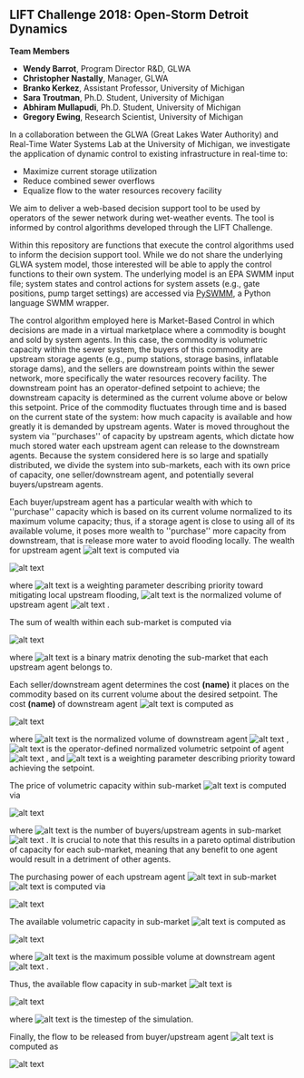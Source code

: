 ## LIFT Challenge 2018: Open-Storm Detroit Dynamics

**Team Members**
* **Wendy Barrot**, Program Director R&D, GLWA
* **Christopher Nastally**, Manager, GLWA
* **Branko Kerkez**, Assistant Professor, University of Michigan
* **Sara Troutman**, Ph.D. Student, University of Michigan
* **Abhiram Mullapudi**, Ph.D. Student, University of Michigan
* **Gregory Ewing**, Research Scientist, University of Michigan

In a collaboration between the GLWA (Great Lakes Water Authority) and Real-Time
Water Systems Lab at the University of Michigan, we investigate the application
of dynamic control to existing infrastructure in real-time to:
* Maximize current storage utilization
* Reduce combined sewer overflows
* Equalize flow to the water resources recovery facility

We aim to deliver a web-based decision support tool to be used by operators of
the sewer network during wet-weather events. The tool is informed by control
algorithms developed through the LIFT Challenge.

Within this repository are functions that execute the control algorithms used
to inform the decision support tool. While we do not share the underlying
GLWA system model, those interested will be able to apply the control functions
to their own system. The underlying model is an EPA SWMM input file; system
states and control actions for system assets (e.g., gate positions, pump target
settings) are accessed via [PySWMM](https://github.com/OpenWaterAnalytics/pyswmm),
a Python language SWMM wrapper.

The control algorithm employed here is Market-Based Control in which decisions
are made in a virtual marketplace where a commodity is bought and sold by
system agents. In this case, the commodity is volumetric capacity within the
sewer system, the buyers of this commodity are upstream storage agents
(e.g., pump stations, storage basins, inflatable storage dams), and the sellers
are downstream points within the sewer network, more specifically the water
resources recovery facility. The downstream point has an operator-defined
setpoint to achieve; the downstream capacity is determined as the current volume
above or below this setpoint. Price of the commodity fluctuates through time and
is based on the current state of the system: how much capacity is available and
how greatly it is demanded by upstream agents. Water is moved throughout the
system via ''purchases'' of capacity by upstream agents, which dictate how much
stored water each upstream agent can release to the downstream agents. Because
the system considered here is so large and spatially distributed, we divide the
system into sub-markets, each with its own price of capacity, one
seller/downstream agent, and potentially several buyers/upstream agents.

Each buyer/upstream agent has a particular wealth with which to ''purchase''
capacity which is based on its current volume normalized to its maximum volume
capacity; thus, if a storage agent is close to using all of its available
volume, it poses more wealth to ''purchase'' more capacity from downstream,
that is release more water to avoid flooding locally. The wealth for upstream
agent
![alt text](https://latex.codecogs.com/gif.latex?\inline&space;i)
is computed via

![alt text](https://latex.codecogs.com/gif.latex?P_{wealth,i}&space;=&space;uparam_i&space;\times&space;V_{up,i})

where
![alt text](https://latex.codecogs.com/gif.latex?\inline&space;uparam_i)
is a weighting parameter describing priority toward mitigating
local upstream flooding,
![alt text](https://latex.codecogs.com/gif.latex?\inline&space;V_{up,i})
is the normalized volume of upstream agent
![alt text](https://latex.codecogs.com/gif.latex?\inline&space;i)
.

The sum of wealth within each sub-market is computed via

![alt text](https://latex.codecogs.com/gif.latex?G_{wealth}&space;=&space;P_{wealth}&space;*&space;groupM^T)

where
![alt text](https://latex.codecogs.com/gif.latex?\inline&space;groupM)
is a binary matrix denoting the sub-market that each upstream
agent belongs to.

Each seller/downstream agent determines the cost **(name)** it places on
the commodity based on its current volume about the desired setpoint. The cost
**(name)** of downstream agent
![alt text](https://latex.codecogs.com/gif.latex?\inline&space;j)
is computed as

![alt text](https://latex.codecogs.com/gif.latex?D_{cost,j}&space;=&space;\left(&space;V_{down,j}&space;-&space;setpt_{j}&space;\right)&space;\times&space;dparam_j)

where
![alt text](https://latex.codecogs.com/gif.latex?\inline&space;V_{down,j})
is the normalized volume of downstream agent
![alt text](https://latex.codecogs.com/gif.latex?\inline&space;j)
,
![alt text](https://latex.codecogs.com/gif.latex?\inline&space;setpt_{j})
is the operator-defined normalized volumetric setpoint of agent
![alt text](https://latex.codecogs.com/gif.latex?\inline&space;j)
, and
![alt text](https://latex.codecogs.com/gif.latex?\inline&space;dparam)
is a weighting parameter describing priority toward achieving the setpoint.

The price of volumetric capacity within sub-market
![alt text](https://latex.codecogs.com/gif.latex?\inline&space;j)
is computed via

![alt text](https://latex.codecogs.com/gif.latex?p_j&space;=&space;\frac{G_{wealth,j}&space;&plus;&space;D_{cost,j}}{n_j&space;&plus;&space;1})

where
![alt text](https://latex.codecogs.com/gif.latex?\inline&space;n_j)
is the number of buyers/upstream agents in sub-market
![alt text](https://latex.codecogs.com/gif.latex?\inline&space;j)
. It is crucial to note that this results in a pareto optimal distribution of
capacity for each sub-market, meaning that any benefit to one agent would result
in a detriment of other agents.

The purchasing power of each upstream agent
![alt text](https://latex.codecogs.com/gif.latex?\inline&space;i)
in sub-market
![alt text](https://latex.codecogs.com/gif.latex?\inline&space;j)
is computed via

![alt text](https://latex.codecogs.com/gif.latex?P_{power,i}&space;=&space;\max\left(&space;P_{wealth,i}&space;-&space;p_j,&space;0&space;\right))

The available volumetric capacity in sub-market
![alt text](https://latex.codecogs.com/gif.latex?\inline&space;j)
is computed as

![alt text](https://latex.codecogs.com/gif.latex?V_{available,j}&space;=&space;(1-V_{down,j})&space;\times&space;V_{max,j})

where
![alt text](https://latex.codecogs.com/gif.latex?\inline&space;V_{max,j})
is the maximum possible volume at downstream agent
![alt text](https://latex.codecogs.com/gif.latex?\inline&space;j)
.

Thus, the available flow capacity in sub-market
![alt text](https://latex.codecogs.com/gif.latex?\inline&space;j)
is

![alt text](https://latex.codecogs.com/gif.latex?Q_{available,j}&space;=&space;\frac{V_{available,j}}{T})

where
![alt text](https://latex.codecogs.com/gif.latex?\inline&space;T)
is the timestep of the simulation.

Finally, the flow to be released from buyer/upstream agent
![alt text](https://latex.codecogs.com/gif.latex?\inline&space;i)
is computed as

![alt text](https://latex.codecogs.com/gif.latex?Q_{goal,i}&space;=&space;Q_{available,j}&space;\times&space;P_{power,i})
